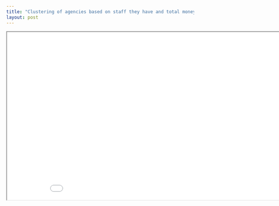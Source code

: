 ```yaml
---
title: "Clustering of agencies based on staff they have and total money they expend"
layout: post
--- 
```

<script type="text/javascript">
  var iframe = window.getElementsByTagName( "iframe" )[ 0 ];
  alert( "Frame title: " + iframe.contentWindow.title );
</script>


<iframe src="coun_coun.html" width="920" height="450"></iframe>
